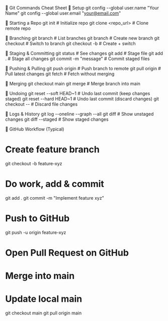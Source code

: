 🚀 Git Commands Cheat Sheet
🔹 Setup
git config --global user.name "Your Name"
git config --global user.email "your@email.com"

🔹 Starting a Repo
git init                     # Initialize repo
git clone <repo_url>         # Clone remote repo

🔹 Branching
git branch                   # List branches
git branch <branch-name>     # Create new branch
git checkout <branch-name>   # Switch to branch
git checkout -b <branch-name> # Create + switch

🔹 Staging & Committing
git status                   # See changes
git add <file>               # Stage file
git add .                    # Stage all changes
git commit -m "message"      # Commit staged files

🔹 Pushing & Pulling
git push origin <branch>     # Push branch to remote
git pull origin <branch>     # Pull latest changes
git fetch                    # Fetch without merging

🔹 Merging
git checkout main
git merge <branch>           # Merge branch into main

🔹 Undoing
git reset --soft HEAD~1      # Undo last commit (keep changes staged)
git reset --hard HEAD~1      # Undo last commit (discard changes)
git checkout -- <file>       # Discard file changes

🔹 Logs & History
git log --oneline --graph --all
git diff                     # Show unstaged changes
git diff --staged            # Show staged changes

🔹 GitHub Workflow (Typical)
# Create feature branch
git checkout -b feature-xyz

# Do work, add & commit
git add .
git commit -m "Implement feature xyz"

# Push to GitHub
git push -u origin feature-xyz

# Open Pull Request on GitHub
# Merge into main

# Update local main
git checkout main
git pull origin main